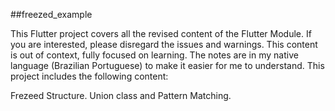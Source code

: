 ##freezed_example

This Flutter project covers all the revised content of the Flutter Module.
If you are interested, please disregard the issues and warnings. This content is out of context, fully focused on learning. The notes are in my native language (Brazilian Portuguese) to make it easier for me to understand. 
This project includes the following content: 

Frezeed Structure. 
Union class and Pattern Matching.
